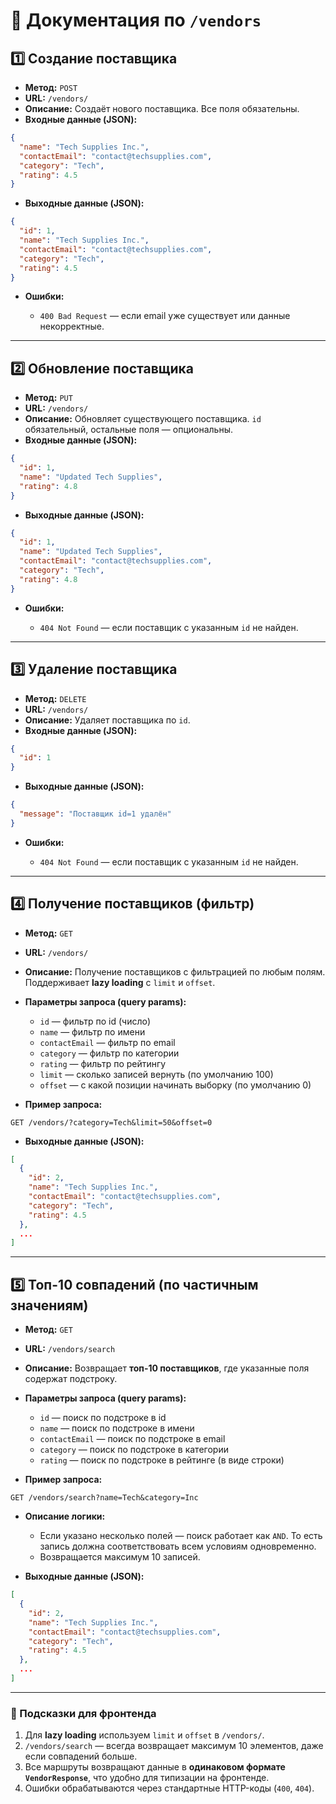 # 📝 Документация по `/vendors`

## 1️⃣ Создание поставщика

* **Метод:** `POST`
* **URL:** `/vendors/`
* **Описание:** Создаёт нового поставщика. Все поля обязательны.
* **Входные данные (JSON):**

```json
{
  "name": "Tech Supplies Inc.",
  "contactEmail": "contact@techsupplies.com",
  "category": "Tech",
  "rating": 4.5
}
```

* **Выходные данные (JSON):**

```json
{
  "id": 1,
  "name": "Tech Supplies Inc.",
  "contactEmail": "contact@techsupplies.com",
  "category": "Tech",
  "rating": 4.5
}
```

* **Ошибки:**

  * `400 Bad Request` — если email уже существует или данные некорректные.

---

## 2️⃣ Обновление поставщика

* **Метод:** `PUT`
* **URL:** `/vendors/`
* **Описание:** Обновляет существующего поставщика. `id` обязательный, остальные поля — опциональны.
* **Входные данные (JSON):**

```json
{
  "id": 1,
  "name": "Updated Tech Supplies",
  "rating": 4.8
}
```

* **Выходные данные (JSON):**

```json
{
  "id": 1,
  "name": "Updated Tech Supplies",
  "contactEmail": "contact@techsupplies.com",
  "category": "Tech",
  "rating": 4.8
}
```

* **Ошибки:**

  * `404 Not Found` — если поставщик с указанным `id` не найден.

---

## 3️⃣ Удаление поставщика

* **Метод:** `DELETE`
* **URL:** `/vendors/`
* **Описание:** Удаляет поставщика по `id`.
* **Входные данные (JSON):**

```json
{
  "id": 1
}
```

* **Выходные данные (JSON):**

```json
{
  "message": "Поставщик id=1 удалён"
}
```

* **Ошибки:**

  * `404 Not Found` — если поставщик с указанным `id` не найден.

---

## 4️⃣ Получение поставщиков (фильтр)

* **Метод:** `GET`

* **URL:** `/vendors/`

* **Описание:** Получение поставщиков с фильтрацией по любым полям. Поддерживает **lazy loading** с `limit` и `offset`.

* **Параметры запроса (query params):**

  * `id` — фильтр по id (число)
  * `name` — фильтр по имени
  * `contactEmail` — фильтр по email
  * `category` — фильтр по категории
  * `rating` — фильтр по рейтингу
  * `limit` — сколько записей вернуть (по умолчанию 100)
  * `offset` — с какой позиции начинать выборку (по умолчанию 0)

* **Пример запроса:**

```
GET /vendors/?category=Tech&limit=50&offset=0
```

* **Выходные данные (JSON):**

```json
[
  {
    "id": 2,
    "name": "Tech Supplies Inc.",
    "contactEmail": "contact@techsupplies.com",
    "category": "Tech",
    "rating": 4.5
  },
  ...
]
```

---

## 5️⃣ Топ-10 совпадений (по частичным значениям)

* **Метод:** `GET`

* **URL:** `/vendors/search`

* **Описание:** Возвращает **топ-10 поставщиков**, где указанные поля содержат подстроку.

* **Параметры запроса (query params):**

  * `id` — поиск по подстроке в id
  * `name` — поиск по подстроке в имени
  * `contactEmail` — поиск по подстроке в email
  * `category` — поиск по подстроке в категории
  * `rating` — поиск по подстроке в рейтинге (в виде строки)

* **Пример запроса:**

```
GET /vendors/search?name=Tech&category=Inc
```

* **Описание логики:**

  * Если указано несколько полей — поиск работает как `AND`. То есть запись должна соответствовать всем условиям одновременно.
  * Возвращается максимум 10 записей.

* **Выходные данные (JSON):**

```json
[
  {
    "id": 2,
    "name": "Tech Supplies Inc.",
    "contactEmail": "contact@techsupplies.com",
    "category": "Tech",
    "rating": 4.5
  },
  ...
]
```

---

### 🔹 Подсказки для фронтенда

1. Для **lazy loading** используем `limit` и `offset` в `/vendors/`.
2. `/vendors/search` — всегда возвращает максимум 10 элементов, даже если совпадений больше.
3. Все маршруты возвращают данные в **одинаковом формате `VendorResponse`**, что удобно для типизации на фронтенде.
4. Ошибки обрабатываются через стандартные HTTP-коды (`400`, `404`).